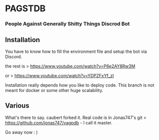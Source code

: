 PAGSTDB
================

### People Against Generally Shitty Things Discrod Bot

## Installation
You have to know how to fill the environment file and setup the bot via Discord.

the rest is > https://www.youtube.com/watch?v=P6e2AY8Rw3M

or > https://www.youtube.com/watch?v=YDPZFxYf_zI

Installation really depends how you like to deploy code.
This branch is not meant for docker or some other huge scalability.

## Various
What's there to say. caubert forked it. Real code is in Jonas747's git > https://github.com/jonas747/yagpdb - I call it master.

Go away now : )
